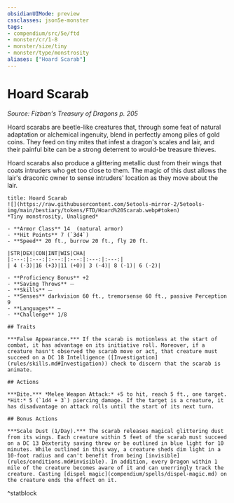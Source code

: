 ```yaml
---
obsidianUIMode: preview
cssclasses: json5e-monster
tags:
- compendium/src/5e/ftd
- monster/cr/1-8
- monster/size/tiny
- monster/type/monstrosity
aliases: ["Hoard Scarab"]
---
```

# Hoard Scarab
*Source: Fizban's Treasury of Dragons p. 205*  

Hoard scarabs are beetle-like creatures that, through some feat of natural adaptation or alchemical ingenuity, blend in perfectly among piles of gold coins. They feed on tiny mites that infest a dragon's scales and lair, and their painful bite can be a strong deterrent to would-be treasure thieves.

Hoard scarabs also produce a glittering metallic dust from their wings that coats intruders who get too close to them. The magic of this dust allows the lair's draconic owner to sense intruders' location as they move about the lair.

```ad-statblock
title: Hoard Scarab
![](https://raw.githubusercontent.com/5etools-mirror-2/5etools-img/main/bestiary/tokens/FTD/Hoard%20Scarab.webp#token)
*Tiny monstrosity, Unaligned*

- **Armor Class** 14  (natural armor)
- **Hit Points** 7 (`3d4`)
- **Speed** 20 ft., burrow 20 ft., fly 20 ft.

|STR|DEX|CON|INT|WIS|CHA|
|:---:|:---:|:---:|:---:|:---:|:---:|
| 4 (-3)|16 (+3)|11 (+0)| 3 (-4)| 8 (-1)| 6 (-2)|

- **Proficiency Bonus** +2
- **Saving Throws** ⏤
- **Skills** ⏤
- **Senses** darkvision 60 ft., tremorsense 60 ft., passive Perception 9
- **Languages** —
- **Challenge** 1/8

## Traits

***False Appearance.*** If the scarab is motionless at the start of combat, it has advantage on its initiative roll. Moreover, if a creature hasn't observed the scarab move or act, that creature must succeed on a DC 18 Intelligence ([Investigation](rules/skills.md#Investigation)) check to discern that the scarab is animate.

## Actions

***Bite.*** *Melee Weapon Attack:* +5 to hit, reach 5 ft., one target. *Hit:* 5 (`1d4 + 3`) piercing damage. If the target is a creature, it has disadvantage on attack rolls until the start of its next turn.

## Bonus Actions

***Scale Dust (1/Day).*** The scarab releases magical glittering dust from its wings. Each creature within 5 feet of the scarab must succeed on a DC 13 Dexterity saving throw or be outlined in blue light for 10 minutes. While outlined in this way, a creature sheds dim light in a 10-foot radius and can't benefit from being [invisible](rules/conditions.md#invisible). In addition, every Dragon within 1 mile of the creature becomes aware of it and can unerringly track the creature. Casting [dispel magic](compendium/spells/dispel-magic.md) on the creature ends the effect on it.
```
^statblock
